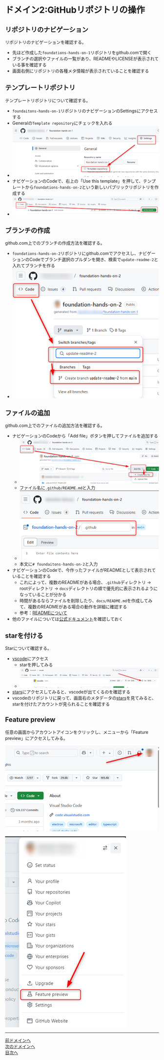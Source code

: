 # ドメイン2:GitHubリポジトリの操作

## リポジトリのナビゲーション

リポジトリのナビゲーションを確認する。

- 先ほど作成した`foundations-hands-on-1`リポジトリをgithub.comで開く
- ブランチの選択やファイルの一覧があり、READMEやLICENSEが表示されている事を確認する
- 画面右側にリポジトリの各種メタ情報が表示されていることを確認する

## テンプレートリポジトリ

テンプレートリポジトリについて確認する。

- `foundaitons-hands-on-1`リポジトリのナビゲーションのSettingsにアクセスする
- Generalの`Template repository`にチェックを入れる
- ![Template repository](../image/image2-1.png)
- ナビゲーションのCodeで、右上の「Use this template」を押して、テンプレートから`foundations-hands-on-2`という新しいパブリックリポジトリを作成する
- ![Use this template](../image/image2-2.png)

## ブランチの作成

github.com上でのブランチの作成方法を確認する。

- `foundations-hands-on-2`リポジトリにgithub.comでアクセスし、ナビゲーションのCodeでブランチ選択のプルダンを開き、検索で`update-readme-2`と入れてブランチを作る
- ![Create a branch](../image/image2-3.png)

## ファイルの追加

github.com上でのファイルの追加方法を確認する。

- ナビゲーションのCodeから「Add file」ボタンを押してファイルを追加する
  - ![Add file](../image/image2-4.png)
  - ファイル名に`.github/README.md`と入力
  - ![inpyut file name](../image/image2-5.png)
  - 本文に`# foundaitons-hands-on-2`と入力
- ナビゲーションのCodeで、今作ったファイルがREADMEとして表示されていることを確認する
  - これによって、複数のREADMEがある場合、`.github`ディレクトリ -> rootディレクトリ -> `docs`ディレクトリの順で優先的に表示されるようになっていることが分かる
  - 時間があるならファイルを削除したり、`docs/README.md`を作成してみて、複数のREADMEがある場合の動作を詳細に確認する
  - 参考：[READMEについて](https://docs.github.com/ja/repositories/managing-your-repositorys-settings-and-features/customizing-your-repository/about-readmes)
- 他のファイルについては[公式ドキュメント](https://docs.github.com/ja/enterprise-cloud@latest/repositories/managing-your-repositorys-settings-and-features/customizing-your-repository)を確認しておく

## starを付ける

Starについて確認する。

- [vscode](https://github.com/microsoft/vscode)にアクセス
  - starを押してみる
  - ![star](../image/image2-6.png)
- [stars](https://github.com/stars)にアクセスしてみると、vscodeが出てくるのを確認する
- vscodeのリポジトリに戻って、画面右のメタデータの[stars](https://github.com/microsoft/vscode/stargazers)を見てみると、starを付けたアカウントが見られることを確認する

## Feature preview

任意の画面からアカウントアイコンをクリックし、メニューから「Feature preview」にアクセスしてみる。

![account icon](../image/image2-7.png)

![Feature preview](../image/image2-8.png)

---
[前ドメインへ](../domain1/README.md)  
[次のドメインへ](../domain3/README.md)  
[目次へ](../README.md)
